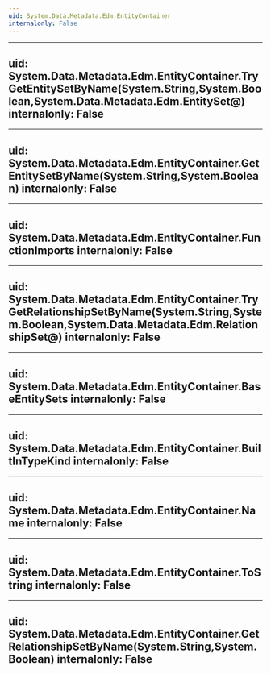 ```yaml
---
uid: System.Data.Metadata.Edm.EntityContainer
internalonly: False
---
```


---
uid: System.Data.Metadata.Edm.EntityContainer.TryGetEntitySetByName(System.String,System.Boolean,System.Data.Metadata.Edm.EntitySet@)
internalonly: False
---

---
uid: System.Data.Metadata.Edm.EntityContainer.GetEntitySetByName(System.String,System.Boolean)
internalonly: False
---

---
uid: System.Data.Metadata.Edm.EntityContainer.FunctionImports
internalonly: False
---

---
uid: System.Data.Metadata.Edm.EntityContainer.TryGetRelationshipSetByName(System.String,System.Boolean,System.Data.Metadata.Edm.RelationshipSet@)
internalonly: False
---

---
uid: System.Data.Metadata.Edm.EntityContainer.BaseEntitySets
internalonly: False
---

---
uid: System.Data.Metadata.Edm.EntityContainer.BuiltInTypeKind
internalonly: False
---

---
uid: System.Data.Metadata.Edm.EntityContainer.Name
internalonly: False
---

---
uid: System.Data.Metadata.Edm.EntityContainer.ToString
internalonly: False
---

---
uid: System.Data.Metadata.Edm.EntityContainer.GetRelationshipSetByName(System.String,System.Boolean)
internalonly: False
---
